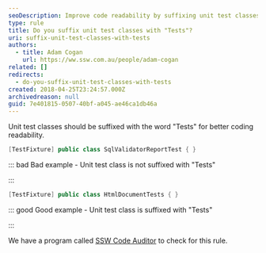 ```yaml
---
seoDescription: Improve code readability by suffixing unit test classes with "Tests".
type: rule
title: Do you suffix unit test classes with "Tests"?
uri: suffix-unit-test-classes-with-tests
authors:
  - title: Adam Cogan
    url: https://ww.ssw.com.au/people/adam-cogan
related: []
redirects:
  - do-you-suffix-unit-test-classes-with-tests
created: 2018-04-25T23:24:57.000Z
archivedreason: null
guid: 7e401815-0507-40bf-a045-ae46ca1db46a
---
```


Unit test classes should be suffixed with the word "Tests" for better coding readability.

<!--endintro-->

```csharp
[TestFixture] public class SqlValidatorReportTest { }
```

::: bad
Bad example - Unit test class is not suffixed with "Tests"

:::

```csharp
[TestFixture] public class HtmlDocumentTests { }
```

::: good
Good example - Unit test class is suffixed with "Tests"

:::

We have a program called [SSW Code Auditor](https://www.ssw.com.au/ssw/CodeAuditor/) to check for this rule.
